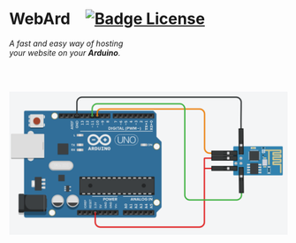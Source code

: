 
# WebArd   [![Badge License]][License]

*A fast and easy way of hosting* <br>
*your website on your **Arduino**.*

<br>
<br>

<div align = center>

![Schematic]

</div>


<!----------------------------------------------------------------------------->

[Badge License]: https://img.shields.io/badge/License-Unknown-808080.svg?style=for-the-badge

[Schematic]: Resources/Schematic.png
[License]: #
